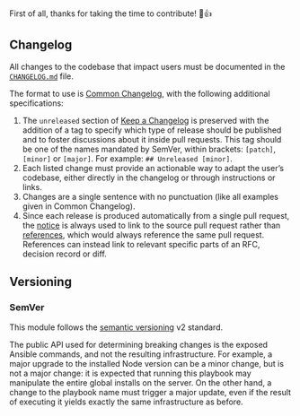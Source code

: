 First of all, thanks for taking the time to contribute! 🎉👍

## Changelog

All changes to the codebase that impact users must be documented in the [`CHANGELOG.md`](./CHANGELOG.md) file.

The format to use is [Common Changelog](https://common-changelog.org), with the following additional specifications:

1. The `unreleased` section of [Keep a Changelog](https://keepachangelog.com/en/1.0.0/) is preserved with the addition of a tag to specify which type of release should be published and to foster discussions about it inside pull requests. This tag should be one of the names mandated by SemVer, within brackets: `[patch]`, `[minor]` or `[major]`. For example: `## Unreleased [minor]`.
2. Each listed change must provide an actionable way to adapt the user’s codebase, either directly in the changelog or through instructions or links.
3. Changes are a single sentence with no punctuation (like all examples given in Common Changelog).
4. Since each release is produced automatically from a single pull request, the [notice](https://common-changelog.org/#23-notice) is always used to link to the source pull request rather than [references](https://common-changelog.org/#242-references), which would always reference the same pull request. References can instead link to relevant specific parts of an RFC, decision record or diff.

## Versioning

### SemVer

This module follows the [semantic versioning](https://semver.org) v2 standard.

The public API used for determining breaking changes is the exposed Ansible commands, and not the resulting infrastructure. For example, a major upgrade to the installed Node version can be a minor change, but is not a major change: it is expected that running this playbook may manipulate the entire global installs on the server. On the other hand, a change to the playbook name must trigger a major update, even if the result of executing it yields exactly the same infrastructure as before.
